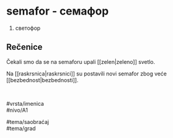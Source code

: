 # semafor - семафор

1. светофор  

## Rečenice

Čekali smo da se na semaforu upali [[zelen|zeleno]] svetlo.  

Na [[raskrsnica|raskrsnici]] su postavili novi semafor zbog veće [[bezbednost|bezbednosti]].  

<br>

#vrsta/imenica  
#nivo/A1  

#tema/saobraćaj  
#tema/grad  
